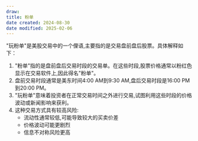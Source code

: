 ```yaml
---
draw:
title: 粉单
date created: 2024-08-30
date modified: 2025-02-06
---
```


"玩粉单"是美股交易中的一个俚语,主要指的是交易盘前盘后股票。具体解释如下：

1. "粉单"指的是盘前盘后交易时段的交易单。在这些时段,股票价格通常以粉红色显示在交易软件上,因此得名"粉单"。
2. 盘前交易时段通常是美东时间4:00 AM到9:30 AM,盘后交易时段是16:00 PM到20:00 PM。
3. "玩粉单"意味着投资者在正常交易时间之外进行交易,试图利用这些时段的价格波动或新闻影响来获利。
4. 这种交易方式具有较高风险:
    - 流动性通常较低,可能导致较大的买卖价差
    - 价格波动可能更剧烈
    - 信息不对称风险更高
